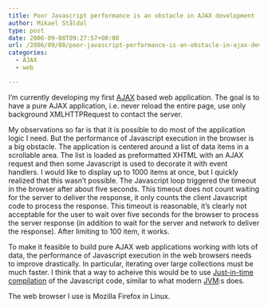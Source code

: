```yaml
---
title: Poor Javascript performance is an obstacle in AJAX development
author: Mikael Ståldal
type: post
date: 2006-09-08T09:27:57+00:00
url: /2006/09/08/poor-javascript-performance-is-an-obstacle-in-ajax-development/
categories:
  - AJAX
  - web

---
```

I&#8217;m currently developing my first [AJAX][1] based web application. The goal is to have a pure AJAX application, i.e. never reload the entire page, use only background XMLHTTPRequest to contact the server.

My observations so far is that it is possible to do most of the application logic I need. But the performance of Javascript execution in the browser is a big obstacle. The application is centered around a list of data items in a scrollable area. The list is loaded as preformatted XHTML with an AJAX request and then some Javascript is used to decorate it with event handlers. I would like to display up to 1000 items at once, but I quickly realized that this wasn&#8217;t possible. The Javascript loop triggered the timeout in the browser after about five seconds. This timeout does not count waiting for the server to deliver the response, it only counts the client Javascript code to process the response. This timeout is reasonable, it&#8217;s clearly not acceptable for the user to wait over five seconds for the browser to process the server response (in addition to wait for the server and network to deliver the response). After limiting to 100 item, it works.

To make it feasible to build pure AJAX web applications working with lots of data, the performance of Javascript execution in the web browsers needs to improve drastically. In particular, iterating over large collections must be much faster. I think that a way to acheive this would be to use [Just-in-time compilation][2] of the Javascript code, similar to what modern [JVM][3]:s does.

The web browser I use is Mozilla Firefox in Linux.

 [1]: http://en.wikipedia.org/wiki/Ajax_%28programming%29
 [2]: http://en.wikipedia.org/wiki/Just-in-time_compilation
 [3]: http://en.wikipedia.org/wiki/JVM